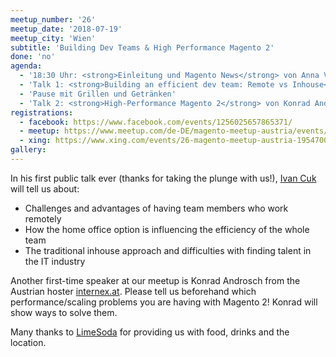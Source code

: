 ```yaml
---
meetup_number: '26'
meetup_date: '2018-07-19'
meetup_city: 'Wien'
subtitle: 'Building Dev Teams & High Performance Magento 2'
done: 'no'
agenda:
  - '18:30 Uhr: <strong>Einleitung und Magento News</strong> von Anna Völkl und Matthias Zeis'
  - 'Talk 1: <strong>Building an efficient dev team: Remote vs Inhouse</strong> von Ivan Cuk (in English)'
  - 'Pause mit Grillen und Getränken'
  - 'Talk 2: <strong>High-Performance Magento 2</strong> von Konrad Androsch (in Deutsch)'
registrations:
  - facebook: https://www.facebook.com/events/1256025657865371/ 
  - meetup: https://www.meetup.com/de-DE/magento-meetup-austria/events/251471792/ 
  - xing: https://www.xing.com/events/26-magento-meetup-austria-1954700
gallery:
---
```


In his first public talk ever (thanks for taking the plunge with us!),
[Ivan Cuk](https://www.linkedin.com/in/ivan-cuk/) will tell us about:

* Challenges and advantages of having team members who work remotely 
* How the home office option is influencing the efficiency of the whole team
* The traditional inhouse approach and difficulties with finding talent in the IT industry

Another first-time speaker at our meetup is Konrad Androsch from the Austrian hoster
[internex.at](https://www.internex.at/). Please tell us beforehand which performance/scaling problems you are having
with Magento 2! Konrad will show ways to solve them.

Many thanks to <a href="https://www.limesoda.com/">LimeSoda</a> for providing us with food, drinks and the location.
